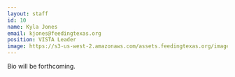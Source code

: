 ```yaml
---
layout: staff
id: 10
name: Kyla Jones
email: kjones@feedingtexas.org
position: VISTA Leader
image: https://s3-us-west-2.amazonaws.com/assets.feedingtexas.org/images/logos/FA_FeedingTX_CMYK_HR_square.jpg
---
```

Bio will be forthcoming.
